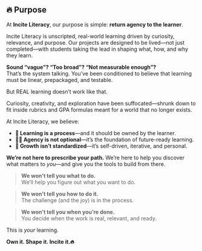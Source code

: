 ## 🔥 Purpose 

At **Incite Literacy**, our purpose is simple: **return agency to the learner**.

Incite Literacy is unscripted, real-world learning driven by curiosity, relevance, and purpose. Our projects are designed to be lived—not just completed—with students taking the lead in shaping what, how, and why they learn.

 **Sound “vague”? “Too broad”? “Not measurable enough”?**  
 That’s the system talking. You’ve been conditioned to believe that learning must be linear, prepackaged, and testable.

But REAL learning doesn’t work like that.

Curiosity, creativity, and exploration have been suffocated—shrunk down to fit inside rubrics and GPA formulas meant for a world that no longer exists.

At Incite Literacy, we believe:

- **🧠 Learning is a process**—and it should be owned by the learner.  
- **✊🏽 Agency is not optional**—it’s the foundation of future-ready learning.  
- **🌱 Growth isn’t standardized**—it’s self-driven, iterative, and personal.  

**We’re not here to prescribe your path.**
We’re here to help you discover what matters to *you*—and give you the tools to build from there.

>**We won’t tell you what to do.**  
>We’ll help you figure out what *you* want to do.

>**We won’t tell you how to do it.**  
>The challenge (and the joy) is in the process.

>**We won’t tell you when you’re done.**  
>You decide when the work is real, relevant, and ready.

This is *your* learning. 

**Own it. Shape it. Incite it.🔥**